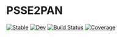 # PSSE2PAN

[![Stable](https://img.shields.io/badge/docs-stable-blue.svg)](https://danielelinaro.github.io/PSSE2PAN.jl/stable/)
[![Dev](https://img.shields.io/badge/docs-dev-blue.svg)](https://danielelinaro.github.io/PSSE2PAN.jl/dev/)
[![Build Status](https://travis-ci.com/danielelinaro/PSSE2PAN.jl.svg?branch=main)](https://travis-ci.com/danielelinaro/PSSE2PAN.jl)
[![Coverage](https://codecov.io/gh/danielelinaro/PSSE2PAN.jl/branch/main/graph/badge.svg)](https://codecov.io/gh/danielelinaro/PSSE2PAN.jl)
